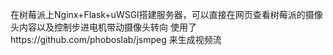 在树莓派上Nginx+Flask+uWSGI搭建服务器，可以直接在网页查看树莓派的摄像头内容以及控制步进电机带动摄像头转向
使用了https://github.com/phoboslab/jsmpeg 来生成视频流
